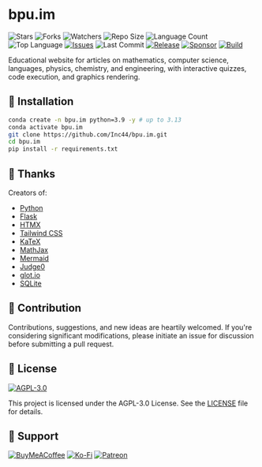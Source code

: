 # bpu.im

![Stars](https://img.shields.io/github/stars/Inc44/bpu.im?style=social)
![Forks](https://img.shields.io/github/forks/Inc44/bpu.im?style=social)
![Watchers](https://img.shields.io/github/watchers/Inc44/bpu.im?style=social)
![Repo Size](https://img.shields.io/github/repo-size/Inc44/bpu.im)
![Language Count](https://img.shields.io/github/languages/count/Inc44/bpu.im)
![Top Language](https://img.shields.io/github/languages/top/Inc44/bpu.im)
[![Issues](https://img.shields.io/github/issues/Inc44/bpu.im)](https://github.com/Inc44/bpu.im/issues?q=is%3Aopen+is%3Aissue)
![Last Commit](https://img.shields.io/github/last-commit/Inc44/bpu.im?color=red)
[![Release](https://img.shields.io/github/release/Inc44/bpu.im.svg)](https://github.com/Inc44/bpu.im/releases)
[![Sponsor](https://img.shields.io/static/v1?label=Sponsor&message=%E2%9D%A4&logo=GitHub&color=%23fe8e86)](https://github.com/sponsors/Inc44)
[![Build](https://github.com/Inc44/bpu.im/actions/workflows/build.yml/badge.svg)](https://github.com/Inc44/bpu.im/actions/workflows/build.yml)

Educational website for articles on mathematics, computer science, languages, physics, chemistry, and engineering, with interactive quizzes, code execution, and graphics rendering.

## 🚀 Installation

```bash
conda create -n bpu.im python=3.9 -y # up to 3.13
conda activate bpu.im
git clone https://github.com/Inc44/bpu.im.git
cd bpu.im
pip install -r requirements.txt
```

## 🙏 Thanks

Creators of:

- [Python](https://www.python.org)
- [Flask](https://flask.palletsprojects.com)
- [HTMX](https://htmx.org)
- [Tailwind CSS](https://tailwindcss.com)
- [KaTeX](https://katex.org)
- [MathJax](https://www.mathjax.org)
- [Mermaid](https://mermaid.js.org)
- [Judge0](https://judge0.com)
- [glot.io](https://glot.io)
- [SQLite](https://www.sqlite.org)

## 🤝 Contribution

Contributions, suggestions, and new ideas are heartily welcomed. If you're considering significant modifications, please initiate an issue for discussion before submitting a pull request.

## 📜 License

[![AGPL-3.0](https://img.shields.io/github/license/Inc44/bpu.im)](https://opensource.org/licenses/AGPL-3.0)

This project is licensed under the AGPL-3.0 License. See the [LICENSE](LICENSE) file for details.

## 💖 Support

[![BuyMeACoffee](https://img.shields.io/badge/Buy%20Me%20a%20Coffee-ffdd00?style=for-the-badge&logo=buy-me-a-coffee&logoColor=black)](https://buymeacoffee.com/xamituchido)
[![Ko-Fi](https://img.shields.io/badge/Ko--fi-F16061?style=for-the-badge&logo=ko-fi&logoColor=white)](https://ko-fi.com/inc44)
[![Patreon](https://img.shields.io/badge/Patreon-F96854?style=for-the-badge&logo=patreon&logoColor=white)](https://www.patreon.com/Inc44)